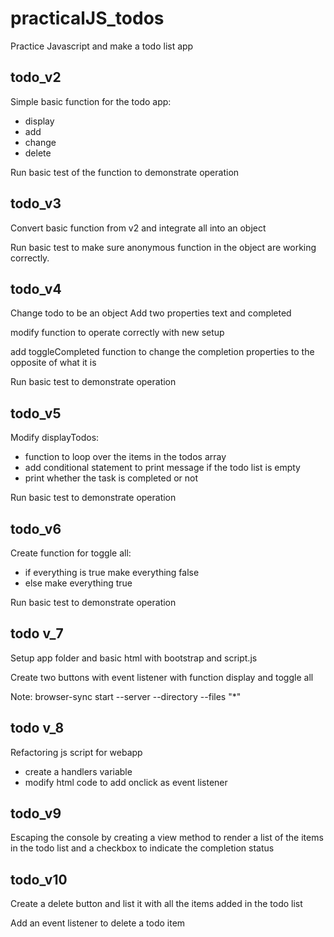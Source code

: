 # practicalJS_todos
Practice Javascript and make a todo list app

## todo_v2

Simple basic function for the todo app:
- display
- add
- change
- delete

Run basic test of the function to demonstrate operation

## todo_v3

Convert basic function from v2 and integrate all into an object

Run basic test to make sure anonymous function in the object are working correctly.

## todo_v4

Change todo to be an object
Add two properties text and completed

modify function to operate correctly with new setup

add toggleCompleted function to change the completion properties to the opposite of what it is

Run basic test to demonstrate operation

## todo_v5

Modify displayTodos:
- function to loop over the items in the todos array
- add conditional statement to print message if the todo list is empty
- print whether the task is completed or not

Run basic test to demonstrate operation

## todo_v6

Create function for toggle all:
- if everything is true make everything false
- else make everything true

Run basic test to demonstrate operation


## todo v_7

Setup app folder and basic html with bootstrap and script.js

Create two buttons with event listener with function display and toggle all

Note: browser-sync start --server --directory --files "*"

## todo v_8

Refactoring js script for webapp
- create a handlers variable
- modify html code to add onclick as event listener

## todo_v9

Escaping the console by creating a view method to render a list of the items in the todo list and a checkbox to indicate the completion status

## todo_v10

Create a delete button and list it with all the items added in the todo list

Add an event listener to delete a todo item
